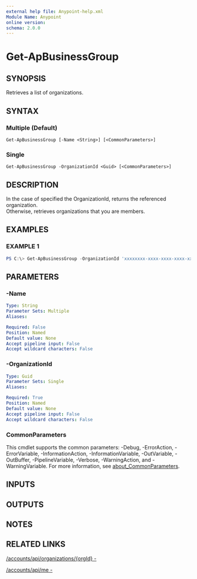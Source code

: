 ```yaml
---
external help file: Anypoint-help.xml
Module Name: Anypoint
online version:
schema: 2.0.0
---
```


# Get-ApBusinessGroup

## SYNOPSIS
Retrieves a list of organizations.

## SYNTAX

### Multiple (Default)
```
Get-ApBusinessGroup [-Name <String>] [<CommonParameters>]
```

### Single
```
Get-ApBusinessGroup -OrganizationId <Guid> [<CommonParameters>]
```

## DESCRIPTION
In the case of specified the OrganizationId, returns the referenced organization.  
Otherwise, retrieves organizations that you are members.

## EXAMPLES

### EXAMPLE 1
```powershell
PS C:\> Get-ApBusinessGroup -OrganizationId 'xxxxxxxx-xxxx-xxxx-xxxx-xxxxxxxxxxxx'
```

## PARAMETERS

### -Name

```yaml
Type: String
Parameter Sets: Multiple
Aliases:

Required: False
Position: Named
Default value: None
Accept pipeline input: False
Accept wildcard characters: False
```

### -OrganizationId

```yaml
Type: Guid
Parameter Sets: Single
Aliases:

Required: True
Position: Named
Default value: None
Accept pipeline input: False
Accept wildcard characters: False
```

### CommonParameters
This cmdlet supports the common parameters: -Debug, -ErrorAction, -ErrorVariable, -InformationAction, -InformationVariable, -OutVariable, -OutBuffer, -PipelineVariable, -Verbose, -WarningAction, and -WarningVariable. For more information, see [about_CommonParameters](http://go.microsoft.com/fwlink/?LinkID=113216).

## INPUTS

## OUTPUTS

## NOTES

## RELATED LINKS

[/accounts/api/organizations/{orgId} - ](https://bit.ly/3kbIzKs)

[/accounts/api/me - ](https://bit.ly/2RjzoLr)
